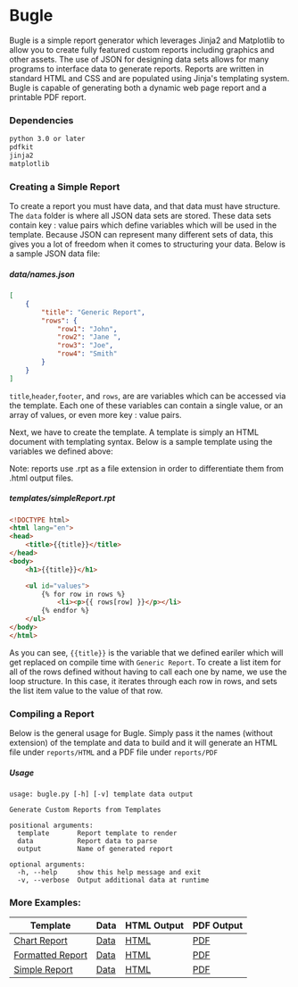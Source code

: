 # Bugle

Bugle is a simple report generator which leverages Jinja2 and Matplotlib to allow you to create fully featured custom reports
including graphics and other assets. The use of JSON for designing data sets allows for many programs to interface data to 
generate reports. Reports are written in standard HTML and CSS and are populated using Jinja's templating system. Bugle is
capable of generating both a dynamic web page report and a printable PDF report. 

### Dependencies

```bash
python 3.0 or later
pdfkit
jinja2
matplotlib
```

### Creating a Simple Report

To create a report you must have data, and that data must have structure. The ```data``` folder is where all JSON data sets are stored. These data sets contain key : value pairs which define variables which will be used in the template. Because JSON can represent many different sets of data, this gives you a lot of freedom when it comes to structuring your data. Below is a sample JSON data file:

##### data/names.json
```json
[
    {
        "title": "Generic Report",
        "rows": {
            "row1": "John",
            "row2": "Jane ",
            "row3": "Joe",
            "row4": "Smith"
        }
    }
]
```

```title```,```header```,```footer```, and ```rows```, are are variables which can be accessed via the template. Each one of these variables can contain a single value, or an array of values, or even more key : value pairs.

Next, we have to create the template. A template is simply an HTML document with templating syntax. Below is a sample template using the variables we defined above:

Note: reports use .rpt as a file extension in order to differentiate them from .html output files.

##### templates/simpleReport.rpt

```HTML
<!DOCTYPE html>
<html lang="en">
<head>
    <title>{{title}}</title>
</head>
<body>
    <h1>{{title}}</h1>

    <ul id="values">
        {% for row in rows %}
            <li><p>{{ rows[row] }}</p></li>
        {% endfor %}
    </ul>
</body>
</html>
```

As you can see, ```{{title}}``` is the variable that we defined eariler which will get replaced on compile time with  ```Generic Report```. To create a list item for all of the rows defined without having to call each one by name, we use the loop structure. In this case, it iterates through each row in rows, and sets the list item value to the value of that row.

### Compiling a Report

Below is the general usage for Bugle. Simply pass it the names (without extension) of the template and data to build and it will generate an HTML file under ```reports/HTML``` and a PDF file under ```reports/PDF```

##### Usage
```
usage: bugle.py [-h] [-v] template data output

Generate Custom Reports from Templates

positional arguments:
  template       Report template to render
  data           Report data to parse
  output         Name of generated report

optional arguments:
  -h, --help     show this help message and exit
  -v, --verbose  Output additional data at runtime
```

### More Examples:


Template | Data | HTML Output | PDF Output
--- | --- | --- | ---
[Chart Report](templates/chartReport.rpt) | [Data](data/stats.json) | [HTML](reports/HTML/chartReport.html) | [PDF](reports/PDF/chartReport.pdf)
[Formatted Report](templates/formattedReport.rpt) | [Data](data/employeeData.json) | [HTML](reports/HTML/formattedReport.html) | [PDF](reports/PDF/formattedReport.pdf)
[Simple Report](templates/simpleReport.rpt) | [Data](data/names.json) | [HTML](reports/HTML/simpleReport.html) | [PDF](reports/PDF/simpleReport.pdf)

